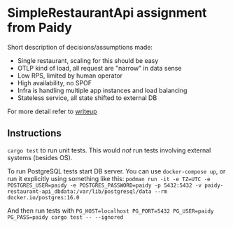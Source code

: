 # SimpleRestaurantApi assignment from Paidy

Short description of decisions/assumptions made:

* Single restaurant, scaling for this should be easy 
* OTLP kind of load, all request are "narrow" in data sense 
* Low RPS, limited by human operator
* High availability, no SPOF
* Infra is handling multiple app instances and load balancing
* Stateless service, all state shifted to external DB

For more detail refer to [writeup](./writeup.md)

## Instructions 

`cargo test` to run unit tests. This would _not_ run tests involving external systems (besides OS).

To run PostgreSQL tests start DB server.
You can use `docker-compose up`, or run it explicitly using something like this: 
`podman run -it -e TZ=UTC -e POSTGRES_USER=paidy -e POSTGRES_PASSWORD=paidy -p 5432:5432 -v paidy-restaurant-api_dbdata:/var/lib/postgresql/data --rm docker.io/postgres:16.0`

And then run tests with
`PG_HOST=localhost PG_PORT=5432 PG_USER=paidy PG_PASS=paidy cargo test -- --ignored`
